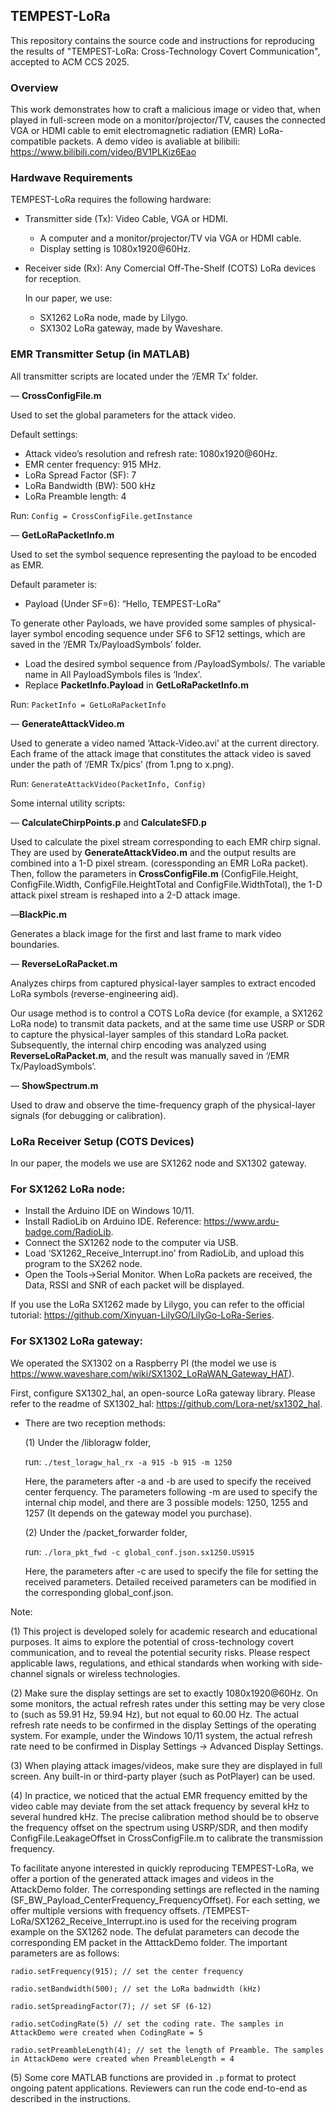 ## TEMPEST-LoRa

This repository contains the source code and instructions for reproducing the results of "TEMPEST-LoRa: Cross-Technology Covert Communication", accepted to ACM CCS 2025.

### Overview

This work demonstrates how to craft a malicious image or video that, when played in full-screen mode on a monitor/projector/TV, causes the connected VGA or HDMI cable to emit electromagnetic radiation (EMR)  LoRa-compatible packets. A demo video is avaliable at bilibili: https://www.bilibili.com/video/BV1PLKiz6Eao

### Hardwave Requirements

TEMPEST-LoRa requires the following hardware:

- Transmitter side (Tx): Video Cable, VGA or HDMI.
    - A computer and a monitor/projector/TV via VGA or HDMI cable.
    - Display setting is 1080x1920@60Hz.
- Receiver side (Rx): Any Comercial Off-The-Shelf (COTS) LoRa devices for reception.
    
    In our paper, we use:
    
    - SX1262 LoRa node, made by Lilygo.
    - SX1302 LoRa gateway, made by Waveshare.

### EMR Transmitter Setup (in MATLAB)

All transmitter scripts are located under the ‘/EMR Tx’ folder.

— **CrossConfigFile.m**

Used to set the global parameters for the attack video. 

Default settings:

- Attack video’s resolution and refresh rate: 1080x1920@60Hz.
- EMR center frequency: 915 MHz.
- LoRa Spread Factor (SF): 7
- LoRa Bandwidth (BW): 500 kHz
- LoRa Preamble length: 4

Run: `Config = CrossConfigFile.getInstance`

— **GetLoRaPacketInfo.m**

Used to set the symbol sequence representing the payload to be encoded as EMR. 

Default parameter is:

- Payload (Under SF=6): “Hello, TEMPEST-LoRa”

To generate other Payloads, we have provided some samples of physical-layer symbol encoding sequence under SF6 to SF12 settings, which are saved in the ‘/EMR Tx/PayloadSymbols’ folder. 

- Load the desired symbol sequence from /PayloadSymbols/. The variable name in All PayloadSymbols files is ‘Index’.
- Replace **PacketInfo.Payload** in **GetLoRaPacketInfo.m**

Run: `PacketInfo = GetLoRaPacketInfo`

— **GenerateAttackVideo.m**

Used to generate a video named ‘Attack-Video.avi’ at the current directory. Each frame of the attack image that constitutes the attack video is saved under the path of ‘/EMR Tx/pics’ (from 1.png to x.png).

Run: `GenerateAttackVideo(PacketInfo, Config)`

Some internal utility scripts:

—  **CalculateChirpPoints.p** and **CalculateSFD.p**

Used to calculate the pixel stream corresponding to each EMR chirp signal.  They are used by **GenerateAttackVideo.m** and the output results are combined into a 1-D pixel stream. (coressponding an EMR LoRa packet). Then, follow the parameters in **CrossConfigFile.m** (ConfigFile.Height, ConfigFile.Width, ConfigFile.HeightTotal and ConfigFile.WidthTotal), the 1-D attack pixel stream is reshaped into a 2-D attack image.

—**BlackPic.m**

Generates a black image for the first and last frame to mark video boundaries.

— **ReverseLoRaPacket.m**

Analyzes chirps from captured physical-layer samples to extract encoded LoRa symbols (reverse-engineering aid).

Our usage method is to control a COTS LoRa device (for example, a SX1262 LoRa node) to transmit data packets, and at the same time use USRP or SDR to capture the physical-layer samples of this standard LoRa packet. Subsequently, the internal chirp encoding was analyzed using **ReverseLoRaPacket.m**, and the result was manually saved in ‘/EMR Tx/PayloadSymbols’.

— **ShowSpectrum.m**

Used to draw and observe the time-frequency graph of the physical-layer signals (for debugging or calibration).

### LoRa Receiver Setup (COTS Devices)

In our paper, the models we use are SX1262 node and SX1302 gateway.

### For SX1262 LoRa node:

- Install the Arduino IDE on Windows 10/11.
- Install RadioLib on Arduino IDE. Reference: https://www.ardu-badge.com/RadioLib.
- Connect the SX1262 node to the computer via USB.
- Load ‘SX1262_Receive_Interrupt.ino’ from RadioLib, and upload this program to the SX262 node.
- Open the Tools→Serial Monitor. When LoRa packets are received, the Data, RSSI and SNR of each packet will be displayed.

If you use the LoRa SX1262 made by Lilygo, you can refer to the official tutorial: https://github.com/Xinyuan-LilyGO/LilyGo-LoRa-Series. 

### For SX1302 LoRa gateway:

We operated the SX1302 on a Raspberry PI (the model we use is https://www.waveshare.com/wiki/SX1302_LoRaWAN_Gateway_HAT). 

First, configure SX1302_hal, an open-source LoRa gateway library. Please refer to the readme of SX1302_hal: https://github.com/Lora-net/sx1302_hal.

- There are two reception methods:
    
    (1) Under the /libloragw folder,
    
    run: `./test_loragw_hal_rx -a 915 -b 915 -m 1250`
    
    Here, the parameters after -a and -b are used to specify the received center ferquency. The parameters following -m are used to specify the internal chip model, and there are 3 possible models: 1250, 1255 and 1257 (It depends on the gateway model you purchase).
    
    (2) Under the /packet_forwarder folder,
    
    run: `./lora_pkt_fwd -c global_conf.json.sx1250.US915`
    
    Here, the parameters after -c are used to specify the file for setting the received parameters. Detailed received parameters can be modified in the corresponding global_conf.json.
    

Note:

(1) This project is developed solely for academic research and educational purposes. It aims to explore the potential of cross-technology covert communication, and to reveal the potential security risks. Please respect applicable laws, regulations, and ethical standards when working with side-channel signals or wireless technologies.

(2) Make sure the display settings are set to exactly 1080x1920@60Hz. On some monitors, the actual refresh rates under this setting may be very close to (such as 59.91 Hz, 59.94 Hz), but not equal to 60.00 Hz. The actual refresh rate needs to be confirmed in the display Settings of the operating system. For example, under the Windows 10/11 system, the actual refresh rate need to be confirmed in Display Settings -> Advanced Display Settings.

(3) When playing attack images/videos, make sure they are displayed in full screen. Any built-in or third-party player (such as PotPlayer) can be used.

(4) In practice, we noticed that the actual EMR frequency emitted by the video cable may deviate from the set attack frequency by several kHz to several hundred kHz. The precise calibration method should be to observe the frequency offset on the spectrum using USRP/SDR, and then modify ConfigFile.LeakageOffset in CrossConfigFile.m to calibrate the transmission frequency. 

To facilitate anyone interested in quickly reproducing TEMPEST-LoRa, we offer a portion of the generated attack images and videos in the AttackDemo folder. The corresponding settings are reflected in the naming (SF_BW_Payload_CenterFrequency_FrequencyOffset). For each setting, we offer multiple versions with frequency offsets. /TEMPEST-LoRa/SX1262_Receive_Interrupt.ino is used for the receiving program example on the SX1262 node. The defulat parameters can decode the corresponding EM packet in the AtttackDemo folder. The important parameters are as follows:

`radio.setFrequency(915); // set the center frequency`

`radio.setBandwidth(500); // set the LoRa badnwidth (kHz)`

`radio.setSpreadingFactor(7); // set SF (6-12)`

`radio.setCodingRate(5) // set the coding rate. The samples in AttackDemo were created when CodingRate = 5`

`radio.setPreambleLength(4); // set the length of Preamble. The samples in AttackDemo were created when PreambleLength = 4`

(5) Some core MATLAB functions are provided in `.p` format to protect ongoing patent applications. Reviewers can run the code end-to-end as described in the instructions.